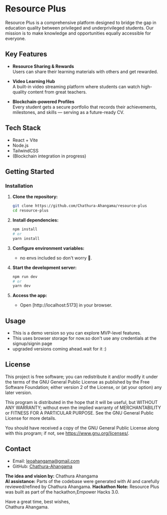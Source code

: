 # Resource Plus

Resource Plus is a comprehensive platform designed to bridge the gap in education quality between privileged and underprivileged students. Our mission is to make knowledge and opportunities equally accessible for everyone.

## Key Features

- **Resource Sharing & Rewards**  
  Users can share their learning materials with others and get rewarded.

- **Video Learning Hub**  
  A built-in video streaming platform where students can watch high-quality content from great teachers.

- **Blockchain-powered Profiles**  
  Every student gets a secure portfolio that records their achievements, milestones, and skills — serving as a future-ready CV.

## Tech Stack

- React + Vite
- Node.js
- TailwindCSS
- (Blockchain integration in progress)

## Getting Started

### Installation

1. **Clone the repository:**

   ```bash
   git clone https://github.com/Chathura-Ahangama/resource-plus
   cd resource-plus
   ```

2. **Install dependencies:**

   ```bash
   npm install
   # or
   yarn install
   ```

3. **Configure environment variables:**

   - no envs included so don't worry 🙂.

4. **Start the development server:**

   ```bash
   npm run dev
   # or
   yarn dev
   ```

5. **Access the app:**
   - Open [http://localhost:5173] in your browser.

## Usage

- This is a demo version so you can explore MVP-level features.
- This uses browser storage for now.so don't use any credentials at the signup/signin page
- upgraded versions coming ahead.wait for it :)

## License

This project is free software; you can redistribute it and/or
modify it under the terms of the GNU General Public License
as published by the Free Software Foundation; either version 2
of the License, or (at your option) any later version.

This program is distributed in the hope that it will be useful,
but WITHOUT ANY WARRANTY; without even the implied warranty of
MERCHANTABILITY or FITNESS FOR A PARTICULAR PURPOSE. See the
GNU General Public License for more details.

You should have received a copy of the GNU General Public License
along with this program; if not, see
<https://www.gnu.org/licenses/>.

## Contact

- Email: [leoahangama@gmail.com](mailto:leoahangama@gmail.com)
- GitHub: [Chathura-Ahangama](https://github.com/Chathura-Ahangama)

**The idea and vision by:** Chathura Ahangama  
**AI assistance:** Parts of the codebase were generated with AI and carefully reviewed/refined by Chathura Ahangama.
**Hackathon Note:** Resource Plus was built as part of the hackathon,Empower Hacks 3.0.

Have a great time, best wishes,  
Chathura Ahangama.
